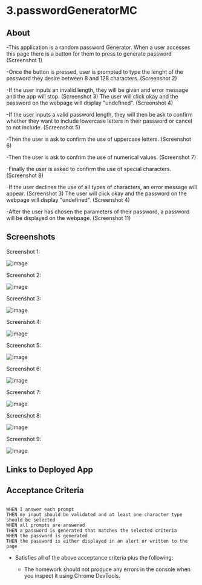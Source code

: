 # 3.passwordGeneratorMC

## About

-This application is a random password Generator.  When a user accesses this page there is a button for them to press to generate password (Screenshot 1)

-Once the button is pressed, user is prompted to type the lenght of the password they desire between 8 and 128 characters.  (Screenshot 2)

-If the user inputs an invalid length, they will be given and error message and the app will stop. (Screenshot 3) The user will click okay and the password on the webpage will display "undefined". (Screenshot 4)

-If the user inputs a valid password length, they will then be ask to confirm whether they want to include lowercase letters in their password or cancel to not include. (Screenshot 5)

-Then the user is ask to confirm the use of uppercase letters. (Screenshot 6)

-Then the user is ask to confrim the use of numerical values. (Screenshot 7)

-Finally the user is asked to confirm the use of special characters. (Screenshot 8)

-If the user declines the use of all types of characters, an error message will appear. (Screenshot 3) The user will click okay and the password on the webpage will display "undefined". (Screenshot 4)

-After the user has chosen the parameters of their password, a password will be displayed on the webpage. (Screenshot 11)

## Screenshots 

 Screenshot 1:

![image](https://user-images.githubusercontent.com/38632935/104669153-61bc3080-568e-11eb-9865-8f77397841b9.png)

 Screenshot 2:

 ![image](https://user-images.githubusercontent.com/38632935/104669276-9a5c0a00-568e-11eb-9f5d-22fc59df5720.png)

 Screenshot 3:

![image](https://user-images.githubusercontent.com/38632935/104669346-b495e800-568e-11eb-98fa-54a686438f84.png)


 Screenshot 4:

 ![image](https://user-images.githubusercontent.com/38632935/104670452-b82a6e80-5690-11eb-8852-0d4e77d166f6.png)

 Screenshot 5:

![image](https://user-images.githubusercontent.com/38632935/104669404-cd060280-568e-11eb-853d-aeaa834d8e61.png)


 Screenshot 6:

 ![image](https://user-images.githubusercontent.com/38632935/104669468-ea3ad100-568e-11eb-8f75-11f344db7a7f.png)


 Screenshot 7:

 ![image](https://user-images.githubusercontent.com/38632935/104669505-03dc1880-568f-11eb-8aa2-7549e03032a6.png)

 Screenshot 8:

 ![image](https://user-images.githubusercontent.com/38632935/104669565-22421400-568f-11eb-906d-7ef82197aa6d.png)

 Screenshot 9:

 ![image](https://user-images.githubusercontent.com/38632935/104669657-5b7a8400-568f-11eb-8e27-d2757719655a.png)


## Links to Deployed App



## Acceptance Criteria

```

WHEN I answer each prompt
THEN my input should be validated and at least one character type should be selected
WHEN all prompts are answered
THEN a password is generated that matches the selected criteria
WHEN the password is generated
THEN the password is either displayed in an alert or written to the page
```


* Satisfies all of the above acceptance criteria plus the following:

  * The homework should not produce any errors in the console when you inspect it using Chrome DevTools.

